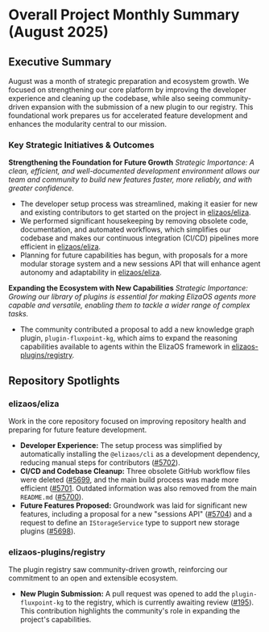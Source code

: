 # Overall Project Monthly Summary (August 2025)

## Executive Summary
August was a month of strategic preparation and ecosystem growth. We focused on strengthening our core platform by improving the developer experience and cleaning up the codebase, while also seeing community-driven expansion with the submission of a new plugin to our registry. This foundational work prepares us for accelerated feature development and enhances the modularity central to our mission.

### Key Strategic Initiatives & Outcomes

**Strengthening the Foundation for Future Growth**
*Strategic Importance: A clean, efficient, and well-documented development environment allows our team and community to build new features faster, more reliably, and with greater confidence.*
- The developer setup process was streamlined, making it easier for new and existing contributors to get started on the project in [elizaos/eliza](https://github.com/elizaos/eliza).
- We performed significant housekeeping by removing obsolete code, documentation, and automated workflows, which simplifies our codebase and makes our continuous integration (CI/CD) pipelines more efficient in [elizaos/eliza](https://github.com/elizaos/eliza).
- Planning for future capabilities has begun, with proposals for a more modular storage system and a new sessions API that will enhance agent autonomy and adaptability in [elizaos/eliza](https://github.com/elizaos/eliza).

**Expanding the Ecosystem with New Capabilities**
*Strategic Importance: Growing our library of plugins is essential for making ElizaOS agents more capable and versatile, enabling them to tackle a wider range of complex tasks.*
- The community contributed a proposal to add a new knowledge graph plugin, `plugin-fluxpoint-kg`, which aims to expand the reasoning capabilities available to agents within the ElizaOS framework in [elizaos-plugins/registry](https://github.com/elizaos-plugins/registry).

## Repository Spotlights

### elizaos/eliza
Work in the core repository focused on improving repository health and preparing for future feature development.
- **Developer Experience:** The setup process was simplified by automatically installing the `@elizaos/cli` as a development dependency, reducing manual steps for contributors ([#5702](https://github.com/elizaos/eliza/pull/5702)).
- **CI/CD and Codebase Cleanup:** Three obsolete GitHub workflow files were deleted ([#5699](https://github.com/elizaos/eliza/pull/5699]), and the main build process was made more efficient ([#5701](https://github.com/elizaos/eliza/pull/5701]). Outdated information was also removed from the main `README.md` ([#5700](https://github.com/elizaos/eliza/pull/5700)).
- **Future Features Proposed:** Groundwork was laid for significant new features, including a proposal for a new "sessions API" ([#5704](https://github.com/elizaos/eliza/pull/5704)) and a request to define an `IStorageService` type to support new storage plugins ([#5698](https://github.com/elizaos/eliza/issues/5698)).

### elizaos-plugins/registry
The plugin registry saw community-driven growth, reinforcing our commitment to an open and extensible ecosystem.
- **New Plugin Submission:** A pull request was opened to add the `plugin-fluxpoint-kg` to the registry, which is currently awaiting review ([#195](https://github.com/elizaos-plugins/registry/pull/195)). This contribution highlights the community's role in expanding the project's capabilities.